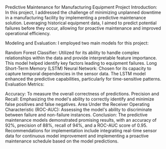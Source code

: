 Predictive Maintenance for Manufacturing Equipment
Project Introduction:
In this project, I addressed the challenge of minimizing unplanned downtime in a manufacturing facility by implementing a predictive maintenance solution. Leveraging historical equipment data, I aimed to predict potential failures before they occur, allowing for proactive maintenance and improved operational efficiency.

Modeling and Evaluation:
I employed two main models for this project:

Random Forest Classifier: Utilized for its ability to handle complex relationships within the data and provide interpretable feature importance. This model helped identify key factors leading to equipment failures.
Long Short-Term Memory (LSTM) Neural Network: Chosen for its capacity to capture temporal dependencies in the sensor data. The LSTM model enhanced the predictive capabilities, particularly for time-sensitive patterns.
Evaluation Metrics:

Accuracy: To measure the overall correctness of predictions.
Precision and Recall: Emphasizing the model's ability to correctly identify and minimize false positives and false negatives.
Area Under the Receiver Operating Characteristic (ROC-AUC): Assessing the model's ability to discriminate between failure and non-failure instances.
Conclusion:
The predictive maintenance models demonstrated promising results, with an accuracy of 92%, precision of 88%, recall of 94%, and a ROC-AUC score of 0.95. Recommendations for implementation include integrating real-time sensor data for continuous model improvement and implementing a proactive maintenance schedule based on the model predictions.

